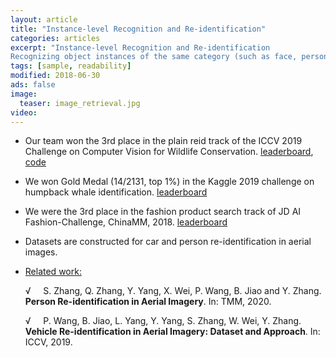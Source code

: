 ```yaml
---
layout: article
title: "Instance-level Recognition and Re-identification"
categories: articles
excerpt: "Instance-level Recognition and Re-identification
Recognizing object instances of the same category (such as face, person, car) is challenging due to the large intra-instance variation and small inter-instance variation. We constructed a large dataset for vehicle re-identification from aerial view and were top-ranked in related AI competitions.  "
tags: [sample, readability]
modified: 2018-06-30
ads: false
image:
  teaser: image_retrieval.jpg
video:
---
```

- Our team won the 3rd place in the plain reid track of the ICCV 2019 Challenge on Computer Vision for Wildlife Conservation. <a href="https://cvwc2019.github.io/leaderboard.html">leaderboard</a>, <a href="https://github.com/vvictoryuki/tiger_reid_pytorch">code</a>

- We won Gold Medal (14/2131, top 1%) in the Kaggle 2019 challenge on humpback whale identification. <a href="https://www.kaggle.com/c/humpback-whale-identification/leaderboard">leaderboard</a>   

- We were the 3rd place in the fashion product search track of JD AI Fashion-Challenge, ChinaMM, 2018. <a href="https://fashion-challenge.github.io/rank.html">leaderboard</a>  
  
- Datasets are constructed for car and person re-identification in aerial images.

- <u>Related work:</u>

    &radic; &nbsp; &nbsp; S. Zhang, Q. Zhang, Y. Yang, X. Wei, P. Wang, B. Jiao and Y. Zhang. **Person Re-identification in Aerial Imagery**. In: TMM, 2020.

    &radic; &nbsp; &nbsp; P. Wang, B. Jiao, L. Yang, Y. Yang, S. Zhang, W. Wei, Y. Zhang. **Vehicle Re-identification in Aerial Imagery: Dataset and Approach**. In: ICCV, 2019. 

